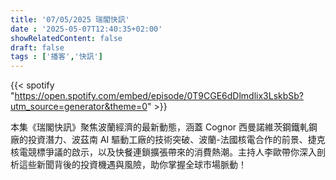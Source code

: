 ```yaml
---
title: '07/05/2025 瑞閣快訊'
date : '2025-05-07T12:40:35+02:00'
showRelatedContent: false
draft: false
tags : ['播客','快訊']
---
```

{{< spotify "https://open.spotify.com/embed/episode/0T9CGE6dDlmdlix3LskbSb?utm_source=generator&theme=0" >}}

本集《瑞閣快訊》聚焦波蘭經濟的最新動態，涵蓋 Cognor 西曼諾維茨鋼鐵軋鋼廠的投資潛力、波茲南 AI 驅動工廠的技術突破、波蘭-法國核電合作的前景、捷克核電競標爭議的啟示，以及快餐連鎖擴張帶來的消費熱潮。主持人李歐帶你深入剖析這些新聞背後的投資機遇與風險，助你掌握全球市場脈動！